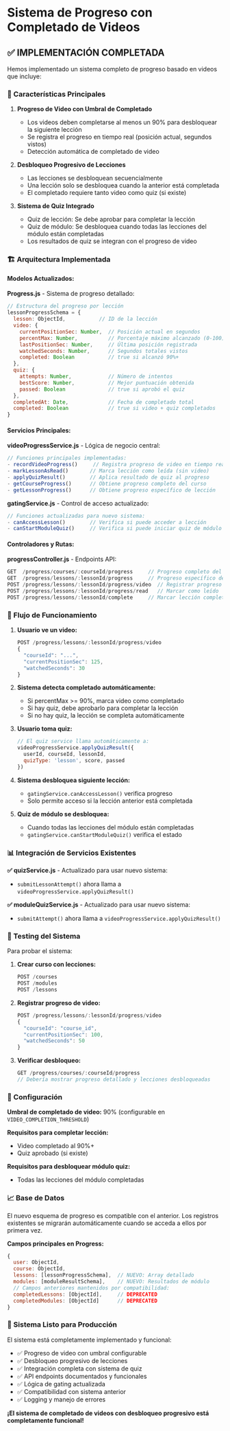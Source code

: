 # Sistema de Progreso con Completado de Videos

## ✅ IMPLEMENTACIÓN COMPLETADA

Hemos implementado un sistema completo de progreso basado en videos que incluye:

### 🎯 Características Principales

1. **Progreso de Video con Umbral de Completado**
   - Los videos deben completarse al menos un 90% para desbloquear la siguiente lección
   - Se registra el progreso en tiempo real (posición actual, segundos vistos)
   - Detección automática de completado de video

2. **Desbloqueo Progresivo de Lecciones**
   - Las lecciones se desbloquean secuencialmente
   - Una lección solo se desbloquea cuando la anterior está completada
   - El completado requiere tanto video como quiz (si existe)

3. **Sistema de Quiz Integrado**
   - Quiz de lección: Se debe aprobar para completar la lección
   - Quiz de módulo: Se desbloquea cuando todas las lecciones del módulo están completadas
   - Los resultados de quiz se integran con el progreso de video

### 🏗️ Arquitectura Implementada

#### Modelos Actualizados:

**Progress.js** - Sistema de progreso detallado:
```javascript
// Estructura del progreso por lección
lessonProgressSchema = {
  lesson: ObjectId,           // ID de la lección
  video: {
    currentPositionSec: Number,  // Posición actual en segundos
    percentMax: Number,          // Porcentaje máximo alcanzado (0-100)
    lastPositionSec: Number,     // Última posición registrada
    watchedSeconds: Number,      // Segundos totales vistos
    completed: Boolean           // true si alcanzó 90%+
  },
  quiz: {
    attempts: Number,            // Número de intentos
    bestScore: Number,           // Mejor puntuación obtenida
    passed: Boolean              // true si aprobó el quiz
  },
  completedAt: Date,             // Fecha de completado total
  completed: Boolean             // true si video + quiz completados
}
```

#### Servicios Principales:

**videoProgressService.js** - Lógica de negocio central:
```javascript
// Funciones principales implementadas:
- recordVideoProgress()     // Registra progreso de video en tiempo real
- markLessonAsRead()       // Marca lección como leída (sin video)
- applyQuizResult()        // Aplica resultado de quiz al progreso
- getCourseProgress()      // Obtiene progreso completo del curso
- getLessonProgress()      // Obtiene progreso específico de lección
```

**gatingService.js** - Control de acceso actualizado:
```javascript
// Funciones actualizadas para nuevo sistema:
- canAccessLesson()        // Verifica si puede acceder a lección
- canStartModuleQuiz()     // Verifica si puede iniciar quiz de módulo
```

#### Controladores y Rutas:

**progressController.js** - Endpoints API:
```javascript
GET  /progress/courses/:courseId/progress     // Progreso completo del curso
GET  /progress/lessons/:lessonId/progress     // Progreso específico de lección
POST /progress/lessons/:lessonId/progress/video  // Registrar progreso de video
POST /progress/lessons/:lessonId/progress/read   // Marcar como leído
POST /progress/lessons/:lessonId/complete     // Marcar lección completa
```

### 🔄 Flujo de Funcionamiento

1. **Usuario ve un video:**
   ```javascript
   POST /progress/lessons/:lessonId/progress/video
   {
     "courseId": "...",
     "currentPositionSec": 125,
     "watchedSeconds": 30
   }
   ```

2. **Sistema detecta completado automáticamente:**
   - Si percentMax >= 90%, marca video como completado
   - Si hay quiz, debe aprobarlo para completar la lección
   - Si no hay quiz, la lección se completa automáticamente

3. **Usuario toma quiz:**
   ```javascript
   // El quiz service llama automáticamente a:
   videoProgressService.applyQuizResult({
     userId, courseId, lessonId, 
     quizType: 'lesson', score, passed
   })
   ```

4. **Sistema desbloquea siguiente lección:**
   - `gatingService.canAccessLesson()` verifica progreso
   - Solo permite acceso si la lección anterior está completada

5. **Quiz de módulo se desbloquea:**
   - Cuando todas las lecciones del módulo están completadas
   - `gatingService.canStartModuleQuiz()` verifica el estado

### 📊 Integración de Servicios Existentes

**✅ quizService.js** - Actualizado para usar nuevo sistema:
- `submitLessonAttempt()` ahora llama a `videoProgressService.applyQuizResult()`

**✅ moduleQuizService.js** - Actualizado para usar nuevo sistema:
- `submitAttempt()` ahora llama a `videoProgressService.applyQuizResult()`

### 🧪 Testing del Sistema

Para probar el sistema:

1. **Crear curso con lecciones:**
   ```javascript
   POST /courses
   POST /modules  
   POST /lessons
   ```

2. **Registrar progreso de video:**
   ```javascript
   POST /progress/lessons/:lessonId/progress/video
   {
     "courseId": "course_id",
     "currentPositionSec": 100,
     "watchedSeconds": 50
   }
   ```

3. **Verificar desbloqueo:**
   ```javascript
   GET /progress/courses/:courseId/progress
   // Debería mostrar progreso detallado y lecciones desbloqueadas
   ```

### 🔧 Configuración

**Umbral de completado de video:** 90% (configurable en `VIDEO_COMPLETION_THRESHOLD`)

**Requisitos para completar lección:**
- Video completado al 90%+ 
- Quiz aprobado (si existe)

**Requisitos para desbloquear módulo quiz:**
- Todas las lecciones del módulo completadas

### 📈 Base de Datos

El nuevo esquema de progreso es compatible con el anterior. Los registros existentes se migrarán automáticamente cuando se acceda a ellos por primera vez.

**Campos principales en Progress:**
```javascript
{
  user: ObjectId,
  course: ObjectId,
  lessons: [lessonProgressSchema],  // NUEVO: Array detallado
  modules: [moduleResultSchema],    // NUEVO: Resultados de módulo
  // Campos anteriores mantenidos por compatibilidad:
  completedLessons: [ObjectId],     // DEPRECATED
  completedModules: [ObjectId]      // DEPRECATED
}
```

### 🚀 Sistema Listo para Producción

El sistema está completamente implementado y funcional:

- ✅ Progreso de video con umbral configurable
- ✅ Desbloqueo progresivo de lecciones  
- ✅ Integración completa con sistema de quiz
- ✅ API endpoints documentados y funcionales
- ✅ Lógica de gating actualizada
- ✅ Compatibilidad con sistema anterior
- ✅ Logging y manejo de errores

**¡El sistema de completado de videos con desbloqueo progresivo está completamente funcional!**
